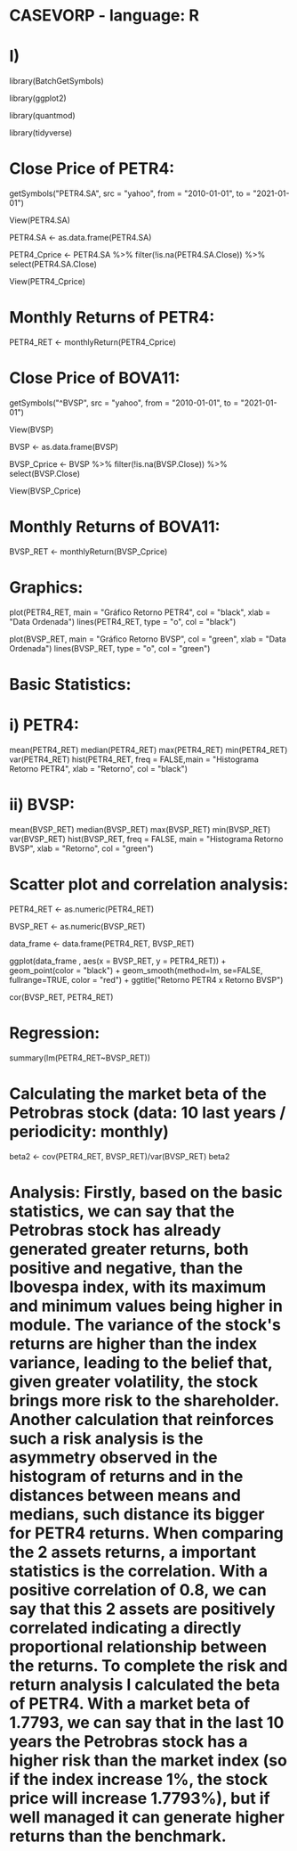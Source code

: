 # CASEVORP - language: R

# I)

library(BatchGetSymbols)

library(ggplot2)

library(quantmod)

library(tidyverse)

# Close Price of PETR4:

getSymbols("PETR4.SA", src = "yahoo", from = "2010-01-01", to = "2021-01-01")

View(PETR4.SA)

PETR4.SA <- as.data.frame(PETR4.SA)

PETR4_Cprice <- PETR4.SA %>% filter(!is.na(PETR4.SA.Close)) %>% select(PETR4.SA.Close)

View(PETR4_Cprice)

# Monthly Returns of PETR4:

PETR4_RET <- monthlyReturn(PETR4_Cprice)

# Close Price of BOVA11:

getSymbols("^BVSP", src = "yahoo", from = "2010-01-01", to = "2021-01-01")

View(BVSP)

BVSP <- as.data.frame(BVSP)

BVSP_Cprice <- BVSP %>% filter(!is.na(BVSP.Close)) %>% select(BVSP.Close)

View(BVSP_Cprice)

# Monthly Returns of BOVA11:

BVSP_RET <- monthlyReturn(BVSP_Cprice)

# Graphics:

plot(PETR4_RET,  main = "Gráfico Retorno PETR4", col = "black", xlab = "Data Ordenada")
lines(PETR4_RET, type = "o", col = "black")

plot(BVSP_RET,  main = "Gráfico Retorno BVSP", col = "green", xlab = "Data Ordenada")
lines(BVSP_RET, type = "o", col = "green")

# Basic Statistics:

# i) PETR4:

mean(PETR4_RET)
median(PETR4_RET)
max(PETR4_RET)
min(PETR4_RET)
var(PETR4_RET)
hist(PETR4_RET, freq = FALSE,main = "Histograma Retorno PETR4",
     xlab = "Retorno", col = "black")
     
# ii) BVSP:

mean(BVSP_RET)
median(BVSP_RET)
max(BVSP_RET)
min(BVSP_RET)
var(BVSP_RET)
hist(BVSP_RET, freq = FALSE, main = "Histograma Retorno BVSP",
     xlab = "Retorno", col = "green")

# Scatter plot and correlation analysis:

PETR4_RET <- as.numeric(PETR4_RET)

BVSP_RET <- as.numeric(BVSP_RET)

data_frame <- data.frame(PETR4_RET, BVSP_RET)

ggplot(data_frame , aes(x = BVSP_RET, y = PETR4_RET)) + geom_point(color = "black") + 
        geom_smooth(method=lm, se=FALSE, fullrange=TRUE, color = "red") + ggtitle("Retorno PETR4 x Retorno BVSP")
        
cor(BVSP_RET, PETR4_RET)

# Regression:

summary(lm(PETR4_RET~BVSP_RET))

# Calculating the market beta of the Petrobras stock (data: 10 last years / periodicity: monthly)

beta2 <- cov(PETR4_RET, BVSP_RET)/var(BVSP_RET)
beta2

# Analysis: Firstly, based on the basic statistics, we can say that the Petrobras stock has already generated greater returns, both positive and negative, than the Ibovespa index, with its maximum and minimum values being higher in module. The variance of the stock's returns are higher than the index variance, leading to the belief that, given greater volatility, the stock brings more risk to the shareholder. Another calculation that reinforces such a risk analysis is the asymmetry observed in the histogram of returns and in the distances between means and medians, such distance its bigger for PETR4 returns. When comparing the 2 assets returns, a important statistics is the correlation. With a positive correlation of 0.8, we can say that this 2 assets are positively correlated indicating a directly proportional relationship between the returns. To complete the risk and return analysis I calculated the beta of PETR4. With a market beta of 1.7793, we can say that in the last 10 years the Petrobras stock has a higher risk than the market index (so if the index increase 1%, the stock price will increase 1.7793%), but if well managed it can generate higher returns than the benchmark.
